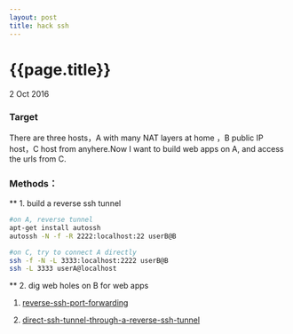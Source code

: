 ```yaml
---
layout: post
title: hack ssh
---
```


{{page.title}}
=============

<p class="meta">2 Oct 2016</p>

### Target  

There are three hosts，A with many NAT layers at home ，B public IP host，C host from anyhere.Now I want to build 
web apps on A, and access the urls from C.

### Methods：

** 1. build a reverse ssh tunnel

```bash
#on A, reverse tunnel
apt-get install autossh
autossh -N -f -R 2222:localhost:22 userB@B

#on C, try to connect A directly
ssh -f -N -L 3333:localhost:2222 userB@B
ssh -L 3333 userA@localhost
```

** 2. dig web holes on B for web apps










1. [reverse-ssh-port-forwarding](https://toic.org/blog/2009/reverse-ssh-port-forwarding/)

2. [direct-ssh-tunnel-through-a-reverse-ssh-tunnel](http://askubuntu.com/questions/598626/direct-ssh-tunnel-through-a-reverse-ssh-tunnel)
